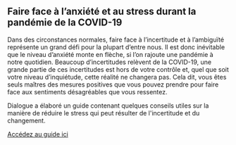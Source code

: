 ## Faire face à l’anxiété et au stress durant la pandémie de la COVID-19

Dans des circonstances normales, faire face à l’incertitude et à l’ambiguïté représente un grand défi pour la plupart d’entre nous. Il est donc inévitable que le niveau d’anxiété monte en flèche, si l’on rajoute une pandémie à notre quotidien. Beaucoup d’incertitudes relèvent de la COVID-19, une grande partie de ces incertitudes est hors de votre contrôle et, quel que soit votre niveau d’inquiétude, cette réalité ne changera pas. Cela dit, vous êtes seuls maîtres des mesures positives que vous pouvez prendre pour faire face aux sentiments désagréables que vous ressentez.

Dialogue a élaboré un guide contenant quelques conseils utiles sur la manière de réduire le stress qui peut résulter de l'incertitude et du changement.

[Accédez au guide ici](https://www.dialogue.co/fr/sante-mentale-covid-19)
